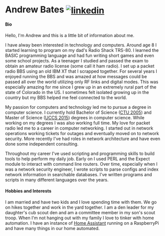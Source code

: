 <p align="left">
  <h1 align="left">Andrew Bates
    <a href="www.linkedin.com/in/andrew-bates1" target="blank">
      <img align="center" src="https://img.shields.io/static/v1?label=&message=Andrew-Bates1&color=0e76a8&style=flat-square&logo=linkedin" alt="linkedin"/>
    </a>
  </h1>
</p>

#### Bio
Hello, I'm Andrew and this is a little bit of information about me.

I have alway been interested in technology and computers.  Around age 8 I started learning
to program on my dad's Radio Shack TRS-80.  I learned the BASIC programming language and had
fun writing short games and even some school projects.  As a teenager I studied and passed
the exam to obtain an amateur radio license (some call it ham radio).  I set up a packet radio
BBS using an old IBM XT that I scrapped together.  For several years I enjoyed running the BBS
and was amazed at how messages could be passed all over the world utilizing only RF links and
digital modes.  This was especially amazing for me since I grew up in an extremely rural part
of the state of Colorado in the US.  I sometimes felt isolated growing up in the country but 
my BBS helped me feel connected to the world.

My passion for computers and technology led me to pursue a degree in computer science. I currently 
hold Bachelor of Science ([CTU 2005](https://www.coloradotech.edu/)) and Master of Science 
([UCCS 2015](https://www.uccs.edu)) degrees in computer science. While working on my degrees
I was also working full time.  My love for packet radio led me to a career in computer networking.
I started out in network operations working tickets for outages and eventually moved on to network 
security. More recently I've had roles in network architecture and have even done some independent
consulting.

Throughout my career I've used scripting and programming skills to build tools to help perform my
daily job.  Early on I used PERL and the Expect module to interact with command line routers. Over time,
especially when I was a network security engineer, I wrote scripts to parse configs and index network
information in searchable databases.  I've written programs and scripts in many different languages
over the years.

#### Hobbies and Interests

I am married and have two kids and I love spending time with them.  We go on hikes together and work
in the yard together.  I am a den leader for my daughter's cub scout den and am a committee member
in my son's scout troop.  When I'm not hanging out with my family I love to tinker with home automation.
I have an instance of [Home Assistant](https://www.home-assistant.io/) running on a RaspberryPi and
have many things in our home automated.
